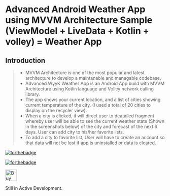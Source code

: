 # Advanced Android Weather App using MVVM Architecture Sample (ViewModel + LiveData + Kotlin + volley) = Weather App

## Introduction
> - MVVM Architecture is one of the most popular and latest architecture to develop a maintanable and managable codebase.
> - Advanced WyyK Weather App is an Android App build with MVVM Architecture using Kotlin language and Volley network calling library.
> - The app shows your current location, and a list of cities showing current temperature of the city. (I used a total of 20 cities to display on the recycler view).
> - When a city is clicked, it will direct user to deatailed fragment whereby user will be able to see the current weather state 
> (Shown in the screenshots below) of the city and forecast of the next 6 days. User can add city to his/her favorite lists.
> - To add a city to favorite list, User will have to create an account so that data will not be lost if app is uninstalled or data is cleared.


[![forthebadge](https://forthebadge.com/images/badges/built-with-love.svg)](https://forthebadge.com)

[![forthebadge](https://forthebadge.com/images/badges/built-with-swag.svg)](https://forthebadge.com)

<a href='https://ko-fi.com/wycliffn2291' target='_blank'><img height='36' style='border:0px;height:36px;' src='https://az743702.vo.msecnd.net/cdn/kofi2.png?v=0' border='0' alt='Buy Me a Coffee at ko-fi.com' /></a>

Still in Active Development.
